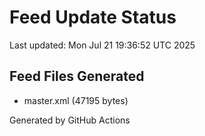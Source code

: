 # Feed Update Status
Last updated: Mon Jul 21 19:36:52 UTC 2025

## Feed Files Generated
- master.xml (47195 bytes)

Generated by GitHub Actions

